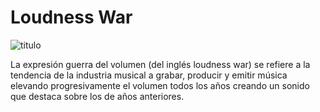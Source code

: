 # Loudness War
![titulo](/images/imagen_loudness.jpg)

La expresión guerra del volumen (del inglés loudness war) se refiere a la tendencia de la industria musical a grabar, producir y emitir música elevando progresivamente el volumen todos los años creando un sonido que destaca sobre los de años anteriores.

